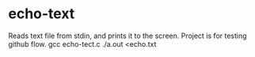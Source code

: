 # echo-text
Reads text file from stdin, and prints it to the screen. Project is for testing github flow.
gcc echo-tect.c
./a.out <echo.txt

